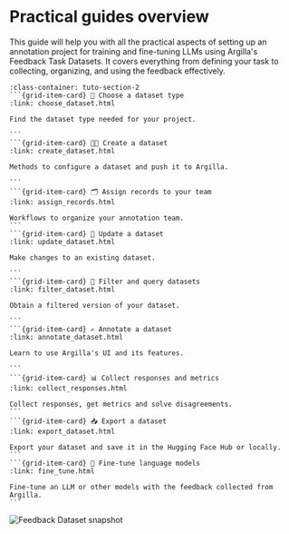 # Practical guides overview

This guide will help you with all the practical aspects of setting up an annotation project for training and fine-tuning LLMs using Argilla's Feedback Task Datasets. It covers everything from defining your task to collecting, organizing, and using the feedback effectively.

````{grid}  1 1 3 3
:class-container: tuto-section-2
```{grid-item-card} 🧐 Choose a dataset type
:link: choose_dataset.html

Find the dataset type needed for your project.

```
```{grid-item-card} 🧑‍💻 Create a dataset
:link: create_dataset.html

Methods to configure a dataset and push it to Argilla.

```
```{grid-item-card} 🗂️ Assign records to your team
:link: assign_records.html

Workflows to organize your annotation team.
```
```{grid-item-card} 💫 Update a dataset
:link: update_dataset.html

Make changes to an existing dataset.

```
```{grid-item-card} 🔎 Filter and query datasets
:link: filter_dataset.html

Obtain a filtered version of your dataset.

```
```{grid-item-card} ✍️ Annotate a dataset
:link: annotate_dataset.html

Learn to use Argilla's UI and its features.

```
```{grid-item-card} 📊 Collect responses and metrics
:link: collect_responses.html

Collect responses, get metrics and solve disagreements.
```
```{grid-item-card} 📥 Export a dataset
:link: export_dataset.html

Export your dataset and save it in the Hugging Face Hub or locally.
```
```{grid-item-card} 🦾 Fine-tune language models
:link: fine_tune.html

Fine-tune an LLM or other models with the feedback collected from Argilla.
```
````

![Feedback Dataset snapshot](/_static/images/llms/snapshot-feedback-demo.png)